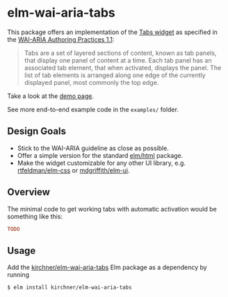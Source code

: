 # elm-wai-aria-tabs

This package offers an implementation of the [Tabs
widget](https://www.w3.org/TR/wai-aria-practices-1.1/#tabpanel) as specified in
the [WAI-ARIA Authoring Practices
1.1](https://www.w3.org/TR/wai-aria-practices-1.1/):

> Tabs are a set of layered sections of content, known as tab panels, that
> display one panel of content at a time. Each tab panel has an associated tab
> element, that when activated, displays the panel. The list of tab elements is
> arranged along one edge of the currently displayed panel, most commonly the top
> edge.

Take a look at the [demo page](https://kirchner.github.io/elm-wai-aria-tabs/).

See more end-to-end example code in the `examples/` folder.


## Design Goals

- Stick to the WAI-ARIA guideline as close as possible.
- Offer a simple version for the standard
  [elm/html](https://package.elm-lang.org/packages/elm/html/latest/) package.
- Make the widget customizable for any other UI library, e.g.
  [rtfeldman/elm-css](https://package.elm-lang.org/packages/rtfeldman/elm-css/latest/)
  or
  [mdgriffith/elm-ui](https://package.elm-lang.org/packages/mdgriffith/elm-ui/latest/).


## Overview

The minimal code to get working tabs with automatic activation would be
something like this:

```elm
TODO
```


## Usage

Add the
[kirchner/elm-wai-aria-tabs](https://package.elm-lang.org/packages/kirchner/elm-wai-aria-tabs/latest/)
Elm package as a dependency by running

```
$ elm install kirchner/elm-wai-aria-tabs
```
